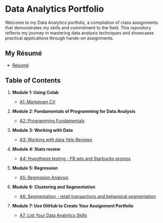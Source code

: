 # Data Analytics Portfolio
Welcome to my Data Analytics portfolio, a compilation of class assignments that demonstrates my skills and commitment to the field. This repository reflects my journey in mastering data analysis techniques and showcases practical applications through hands-on assignments.

## My Résumé
- [Résumé](https://colab.research.google.com/drive/156i6WVT59WAogjTkXF4WaY1XfTUDQ-Eq)

## Table of Contents
1. **Module 1: Using Colab**
   - [A1: Markdown CV](https://colab.research.google.com/drive/156i6WVT59WAogjTkXF4WaY1XfTUDQ-Eq)
   
2. **Module 2: Fundamentals of Programming for Data Analysis**
   - [A2: Programming Fundamentals](https://colab.research.google.com/drive/1YMnwq8z5SuEO7OTDSHXLWm-2mdrIzjwG)
   
3. **Module 3: Working with Data**
   - [A3: Working with data Yelp Reviews](https://colab.research.google.com/drive/1NU47duM4Tgmjngx281Is8HVcy9S4ngdu)
  
4. **Module 4: Stats review**
   - [A4: Hypothesis testing - FB ads and Starbucks promos](https://colab.research.google.com/drive/1wUy1FEarjBwFs9rOAu2pGKlkQdhAMqkI)

5. **Module 5: Regression**
   - [A5: Regression Analysis](https://colab.research.google.com/drive/10x3u6PFMLbtrpyKN9gOKOW60cg4P8Z9J)

6. **Module 6: Clustering and Segmentation**
   - [A6: Segmentation - retail transactions and behavioral segmentation](https://colab.research.google.com/drive/10pYq_WtGQGNyHMCZDoV1BfY6LylQ-7Eg?usp=sharing)
   
7. **Module 7: Use GitHub to Create Your Assignment Portfolio**
    - [A7: List Your Data Analytics Skills](https://github.com/alexanderresearch/Analytics/edit/main/README.md)
  
